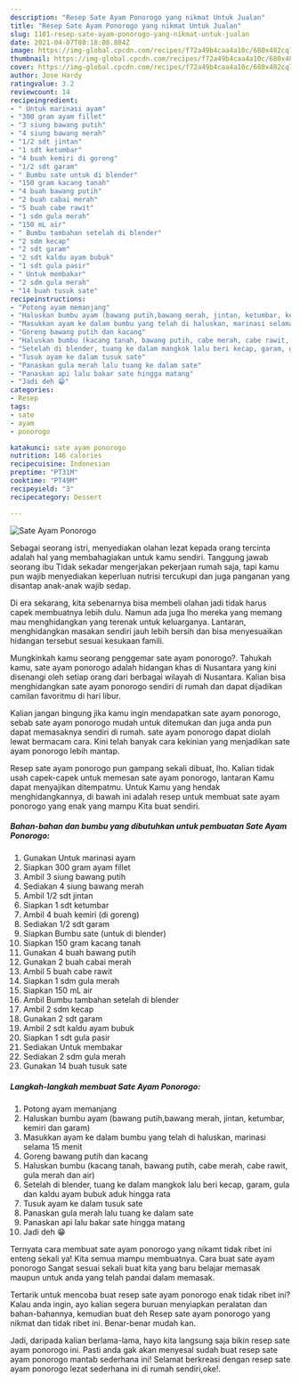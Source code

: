 ```yaml
---
description: "Resep Sate Ayam Ponorogo yang nikmat Untuk Jualan"
title: "Resep Sate Ayam Ponorogo yang nikmat Untuk Jualan"
slug: 1101-resep-sate-ayam-ponorogo-yang-nikmat-untuk-jualan
date: 2021-04-07T08:18:08.804Z
image: https://img-global.cpcdn.com/recipes/f72a49b4caa4a10c/680x482cq70/sate-ayam-ponorogo-foto-resep-utama.jpg
thumbnail: https://img-global.cpcdn.com/recipes/f72a49b4caa4a10c/680x482cq70/sate-ayam-ponorogo-foto-resep-utama.jpg
cover: https://img-global.cpcdn.com/recipes/f72a49b4caa4a10c/680x482cq70/sate-ayam-ponorogo-foto-resep-utama.jpg
author: Jose Hardy
ratingvalue: 3.2
reviewcount: 14
recipeingredient:
- " Untuk marinasi ayam"
- "300 gram ayam fillet"
- "3 siung bawang putih"
- "4 siung bawang merah"
- "1/2 sdt jintan"
- "1 sdt ketumbar"
- "4 buah kemiri di goreng"
- "1/2 sdt garam"
- " Bumbu sate untuk di blender"
- "150 gram kacang tanah"
- "4 buah bawang putih"
- "2 buah cabai merah"
- "5 buah cabe rawit"
- "1 sdm gula merah"
- "150 mL air"
- " Bumbu tambahan setelah di blender"
- "2 sdm kecap"
- "2 sdt garam"
- "2 sdt kaldu ayam bubuk"
- "1 sdt gula pasir"
- " Untuk membakar"
- "2 sdm gula merah"
- "14 buah tusuk sate"
recipeinstructions:
- "Potong ayam memanjang"
- "Haluskan bumbu ayam (bawang putih,bawang merah, jintan, ketumbar, kemiri dan garam)"
- "Masukkan ayam ke dalam bumbu yang telah di haluskan, marinasi selama 15 menit"
- "Goreng bawang putih dan kacang"
- "Haluskan bumbu (kacang tanah, bawang putih, cabe merah, cabe rawit, gula merah dan air)"
- "Setelah di blender, tuang ke dalam mangkok lalu beri kecap, garam, gula dan kaldu ayam bubuk aduk hingga rata"
- "Tusuk ayam ke dalam tusuk sate"
- "Panaskan gula merah lalu tuang ke dalam sate"
- "Panaskan api lalu bakar sate hingga matang"
- "Jadi deh 😁"
categories:
- Resep
tags:
- sate
- ayam
- ponorogo

katakunci: sate ayam ponorogo 
nutrition: 146 calories
recipecuisine: Indonesian
preptime: "PT31M"
cooktime: "PT49M"
recipeyield: "3"
recipecategory: Dessert

---
```



![Sate Ayam Ponorogo](https://img-global.cpcdn.com/recipes/f72a49b4caa4a10c/680x482cq70/sate-ayam-ponorogo-foto-resep-utama.jpg)

Sebagai seorang istri, menyediakan olahan lezat kepada orang tercinta adalah hal yang membahagiakan untuk kamu sendiri. Tanggung jawab seorang ibu Tidak sekadar mengerjakan pekerjaan rumah saja, tapi kamu pun wajib menyediakan keperluan nutrisi tercukupi dan juga panganan yang disantap anak-anak wajib sedap.

Di era  sekarang, kita sebenarnya bisa membeli olahan jadi tidak harus capek membuatnya lebih dulu. Namun ada juga lho mereka yang memang mau menghidangkan yang terenak untuk keluarganya. Lantaran, menghidangkan masakan sendiri jauh lebih bersih dan bisa menyesuaikan hidangan tersebut sesuai kesukaan famili. 



Mungkinkah kamu seorang penggemar sate ayam ponorogo?. Tahukah kamu, sate ayam ponorogo adalah hidangan khas di Nusantara yang kini disenangi oleh setiap orang dari berbagai wilayah di Nusantara. Kalian bisa menghidangkan sate ayam ponorogo sendiri di rumah dan dapat dijadikan camilan favoritmu di hari libur.

Kalian jangan bingung jika kamu ingin mendapatkan sate ayam ponorogo, sebab sate ayam ponorogo mudah untuk ditemukan dan juga anda pun dapat memasaknya sendiri di rumah. sate ayam ponorogo dapat diolah lewat bermacam cara. Kini telah banyak cara kekinian yang menjadikan sate ayam ponorogo lebih mantap.

Resep sate ayam ponorogo pun gampang sekali dibuat, lho. Kalian tidak usah capek-capek untuk memesan sate ayam ponorogo, lantaran Kamu dapat menyajikan ditempatmu. Untuk Kamu yang hendak menghidangkannya, di bawah ini adalah resep untuk membuat sate ayam ponorogo yang enak yang mampu Kita buat sendiri.

<!--inarticleads1-->

##### Bahan-bahan dan bumbu yang dibutuhkan untuk pembuatan Sate Ayam Ponorogo:

1. Gunakan  Untuk marinasi ayam
1. Siapkan 300 gram ayam fillet
1. Ambil 3 siung bawang putih
1. Sediakan 4 siung bawang merah
1. Ambil 1/2 sdt jintan
1. Siapkan 1 sdt ketumbar
1. Ambil 4 buah kemiri (di goreng)
1. Sediakan 1/2 sdt garam
1. Siapkan  Bumbu sate (untuk di blender)
1. Siapkan 150 gram kacang tanah
1. Gunakan 4 buah bawang putih
1. Gunakan 2 buah cabai merah
1. Ambil 5 buah cabe rawit
1. Siapkan 1 sdm gula merah
1. Siapkan 150 mL air
1. Ambil  Bumbu tambahan setelah di blender
1. Ambil 2 sdm kecap
1. Gunakan 2 sdt garam
1. Ambil 2 sdt kaldu ayam bubuk
1. Siapkan 1 sdt gula pasir
1. Sediakan  Untuk membakar
1. Sediakan 2 sdm gula merah
1. Gunakan 14 buah tusuk sate




<!--inarticleads2-->

##### Langkah-langkah membuat Sate Ayam Ponorogo:

1. Potong ayam memanjang
1. Haluskan bumbu ayam (bawang putih,bawang merah, jintan, ketumbar, kemiri dan garam)
1. Masukkan ayam ke dalam bumbu yang telah di haluskan, marinasi selama 15 menit
1. Goreng bawang putih dan kacang
1. Haluskan bumbu (kacang tanah, bawang putih, cabe merah, cabe rawit, gula merah dan air)
1. Setelah di blender, tuang ke dalam mangkok lalu beri kecap, garam, gula dan kaldu ayam bubuk aduk hingga rata
1. Tusuk ayam ke dalam tusuk sate
1. Panaskan gula merah lalu tuang ke dalam sate
1. Panaskan api lalu bakar sate hingga matang
1. Jadi deh 😁




Ternyata cara membuat sate ayam ponorogo yang nikamt tidak ribet ini enteng sekali ya! Kita semua mampu membuatnya. Cara buat sate ayam ponorogo Sangat sesuai sekali buat kita yang baru belajar memasak maupun untuk anda yang telah pandai dalam memasak.

Tertarik untuk mencoba buat resep sate ayam ponorogo enak tidak ribet ini? Kalau anda ingin, ayo kalian segera buruan menyiapkan peralatan dan bahan-bahannya, kemudian buat deh Resep sate ayam ponorogo yang nikmat dan tidak ribet ini. Benar-benar mudah kan. 

Jadi, daripada kalian berlama-lama, hayo kita langsung saja bikin resep sate ayam ponorogo ini. Pasti anda gak akan menyesal sudah buat resep sate ayam ponorogo mantab sederhana ini! Selamat berkreasi dengan resep sate ayam ponorogo lezat sederhana ini di rumah sendiri,oke!.

